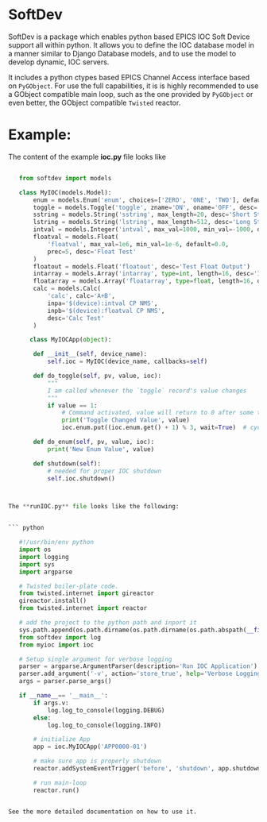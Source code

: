 SoftDev
=======

SoftDev is a package which enables python based EPICS IOC Soft Device support all within python. It
allows you to define the IOC database model in a manner similar to Django Database models, and to use
the model to develop dynamic, IOC servers.

It includes a python ctypes based EPICS Channel Access interface based on `PyGObject`. For use the
full capabilities, it is is highly recommended to use a GObject compatible main loop, such as the
one provided by `PyGObject` or even better, the GObject compatible `Twisted` reactor.

Example:
========

The content of the example **ioc.py** file looks like

``` python

   from softdev import models

   class MyIOC(models.Model):
       enum = models.Enum('enum', choices=['ZERO', 'ONE', 'TWO'], default=0, desc='Enum Test')
       toggle = models.Toggle('toggle', zname='ON', oname='OFF', desc='Toggle Test')
       sstring = models.String('sstring', max_length=20, desc='Short String Test')
       lstring = models.String('lstring', max_length=512, desc='Long String Test')
       intval = models.Integer('intval', max_val=1000, min_val=-1000, default=0, desc='Int Test')
       floatval = models.Float(
           'floatval', max_val=1e6, min_val=1e-6, default=0.0,
           prec=5, desc='Float Test'
       )
       floatout = models.Float('floatout', desc='Test Float Output')
       intarray = models.Array('intarray', type=int, length=16, desc='Int Array Test')
       floatarray = models.Array('floatarray', type=float, length=16, desc='Float Array Test')
       calc = models.Calc(
           'calc', calc='A+B',
           inpa='$(device):intval CP NMS',
           inpb='$(device):floatval CP NMS',
           desc='Calc Test'
       )

      class MyIOCApp(object):

       def __init__(self, device_name):
           self.ioc = MyIOC(device_name, callbacks=self)

       def do_toggle(self, pv, value, ioc):
           """
           I am called whenever the `toggle` record's value changes
           """
           if value == 1:
               # Command activated, value will return to 0 after some time
               print('Toggle Changed Value', value)
               ioc.enum.put((ioc.enum.get() + 1) % 3, wait=True)  # cycle through values

       def do_enum(self, pv, value, ioc):
           print('New Enum Value', value)

       def shutdown(self):
           # needed for proper IOC shutdown
           self.ioc.shutdown()



The **runIOC.py** file looks like the following:


``` python

   #!/usr/bin/env python
   import os
   import logging
   import sys
   import argparse

   # Twisted boiler-plate code.
   from twisted.internet import gireactor
   gireactor.install()
   from twisted.internet import reactor

   # add the project to the python path and inport it
   sys.path.append(os.path.dirname(os.path.dirname(os.path.abspath(__file__))))
   from softdev import log
   from myioc import ioc

   # Setup single argument for verbose logging
   parser = argparse.ArgumentParser(description='Run IOC Application')
   parser.add_argument('-v', action='store_true', help='Verbose Logging')
   args = parser.parse_args()

   if __name__== '__main__':
       if args.v:
           log.log_to_console(logging.DEBUG)
       else:
           log.log_to_console(logging.INFO)

       # initialize App
       app = ioc.MyIOCApp('APP0000-01')

       # make sure app is properly shutdown
       reactor.addSystemEventTrigger('before', 'shutdown', app.shutdown)

       # run main-loop
       reactor.run()


See the more detailed documentation on how to use it.